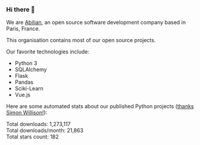 ### Hi there 👋

We are [Abilian](https://abilian.com/), an open source software development company based in Paris, France.

This organisation contains most of our open source projects.

Our favorite technologies include:

- Python 3
- SQLAlchemy
- Flask
- Pandas
- Sciki-Learn
- Vue.js

Here are some automated stats about our published Python projects
([thanks Simon Willison!][sw-post]):

<!--marker-->
Total downloads: 1,273,117<br>
Total downloads/month: 21,863<br>
Total stars count: 182
<!--end-->

[sw-post]: https://simonwillison.net/2020/Jul/10/self-updating-profile-readme/